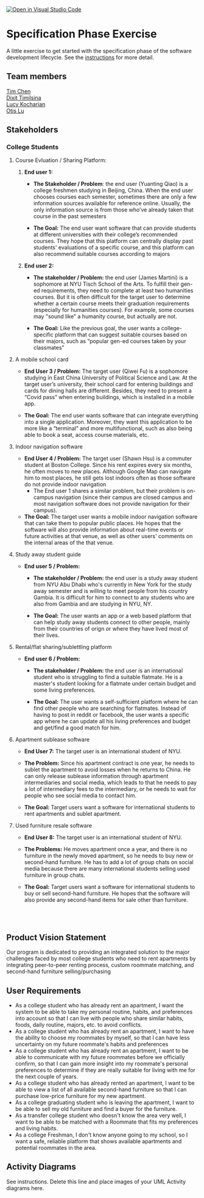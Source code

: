 [![Open in Visual Studio Code](https://classroom.github.com/assets/open-in-vscode-c66648af7eb3fe8bc4f294546bfd86ef473780cde1dea487d3c4ff354943c9ae.svg)](https://classroom.github.com/online_ide?assignment_repo_id=8553966&assignment_repo_type=AssignmentRepo)
# Specification Phase Exercise

A little exercise to get started with the specification phase of the software development lifecycle. See the [instructions](instructions.md) for more detail.

## Team members
[Tim Chen](https://github.com/cty288)</br>
[Dixit Timilsina](https:://github.com/dt1930)</br>
[Lucy Kocharian](https://github.com/Lkochar19)</br>
[Otis Lu](https://github.com/OtisL99)


## Stakeholders

### College Students
1. Course Evluation / Sharing Platform:
   1. **End user 1:**
      - **The Stakeholder / Problem**: the end user (Yuanting Qiao) is a college freshmen studying in Beijing, China. When the end user chooses courses each semester, sometimes there are only a few information sources available for reference online. Usually, the only information source is from those who’ve already taken that course in the past semesters
  
      - **The Goal:** The end user want software that can provide students at different universities with their college’s recommended courses. They hope that this platform can centrally display past students' evaluations of a specific course, and this platform can also recommend suitable courses according to majors
    2. **End user 2:**
       - **The stakeholder / Problem:** the end user (James Martini) is a sophomore at NYU Tisch School of the Arts. To fulfill their gen-ed requirements, they need to complete at least two humanities courses. But it is often difficult for the target user to determine whether a certain course meets their graduation requirements (especially for humanities courses). For example, some courses may "sound like" a humanity course, but actually are not.

        - **The Goal:**  Like the previous goal, the user wants a college-specific platform that can suggest suitable courses based on their majors, such as “popular gen-ed courses taken by your classmates”
        
2.  A mobile school card
    - **End User 3 / Problem:** The target user (Qiwei Fu) is a sophomore studying in East China University of Political Science and Law.  At the target user’s university, their school card for entering buildings and cards for dining halls are different. Besides, they need to present a “Covid pass” when entering buildings, which is installed in a mobile app. 

    - **The Goal:**  The end user wants software that can integrate everything into a single application. Moreover, they want this application to be more like a “terminal” and more multifunctional, such as also being able to book a seat, access course materials, etc.

3.  Indoor navigation software
    - **End User 4 / Problem:** The target user (Shawn Hsu) is a commuter student at Boston College. Since his rent expires every six months, he often moves to new places. Although Google Map can navigate him to most places, he still gets lost indoors often as those software do not provide indoor navigation
      - The End user 1 shares a similar problem, but their problem is on-campus navigation (since their campus are closed campus and most navigation software does not provide navigation for their campus). 
    - **The Goal:**  The target user wants a mobile indoor navigation software that can take them to popular public places. He hopes that the software will also provide information about real-time events or future activities at that venue, as well as other users' comments on the internal areas of the that venue.

4.  Study away student guide
    - **End user 5 / Problem:**
        - **The stakeholder / Problem:** the end user is a study away student from NYU Abu Dhabi who's currently in New York for the study away semester and is willing to meet people from his country Gambia. It is difficult for him to connect to any students who are also from Gambia and are studying in NYU, NY.

        - **The Goal:** The user wants an app or a web based platform that can help study away students connect to other people, mainly from their countries of orign or where they have lived most of their lives.
5.  Rental/flat sharing/sublettling platform
    - **End user 6 / Problem:**
        - **The stakeholder / Problem:** the end user is an international student who is struggling to find a suitable flatmate. He is a master's student looking for a flatmate under certain budget and some living preferences.

        - **The Goal:** The user wants a self-sufficient platform where he can find other people who are searching for flatmates. Instead of having to post in reddit or facebook, the user wants a specific app where he can update all his living preferences and budget and get/find a good match for him.
  
6. Apartment sublease software
     - **End User 7:** The target user is an international student of NYU.
     - **The Problem:** Since his apartment contract is one year, he needs to sublet the apartment to avoid losses when he returns to China. He can only release sublease information through apartment intermediaries and social media, which leads to that he needs to pay a lot of intermediary fees to the intermediary, or he needs to wait for people who see social media to contact him.

   - **The Goal:** Target users want a software for international students to rent apartments and sublet apartment.


7. Used furniture resale software
   - **End User 8:** The target user is an international student of NYU.

   - **The Problems:** He moves apartment once a year, and there is no furniture in the newly moved apartment, so he needs to buy new or second-hand furniture. He has to add a lot of group chats on social media because there are many international students selling used furniture in group chats.

   - **The Goal:** Target users want a software for international students to buy or sell second-hand furniture. He hopes that the software will also provide any second-hand items for sale other than furniture.



<br/>
<br/>

## Product Vision Statement
Our program is dedicated to providing an integrated solution to the major challenges faced by most college students who need to rent apartments by integrating peer-to-peer renting process, custom roommate matching, and second-hand furniture selling/purchasing

## User Requirements
- As a college student who has already rent an apartment, I want the system to be able to take my personal routine, habits, and preferences into account so that I can live with people who share similar habits, foods, daily routine, majors, etc. to avoid conflicts.
- As a college student who has already rent an apartment, I want to have the ability to choose my roommates by myself, so that I can have less uncertainty on my future roommate's habits and preferences
- As a college student who has already rent an apartment, I want to be able to communicate with my future roommates before we officially confirm, so that I can gain more insight into my roommate's personal preferences to determine if they are really suitable for living with me for the next couple of years.
- As a college student who has already rented an apartment, I want to be able to view a list of all available second-hand furniture so that I can purchase low-price furniture for my new apartment.
- As a college graduating student who is leaving the apartment, I want to be able to sell my old furniture and find a buyer for the furniture.
- As a transfer college student who doesn't know the area very well, I want to be able to be matched with a Roommate that fits my preferences and living habits.
- As a college Freshman, I don't know anyone going to my school, so I want a safe, reliable platform that shows available apartments and potential roommates in the area.


## Activity Diagrams

See instructions. Delete this line and place images of your UML Activity diagrams here.
